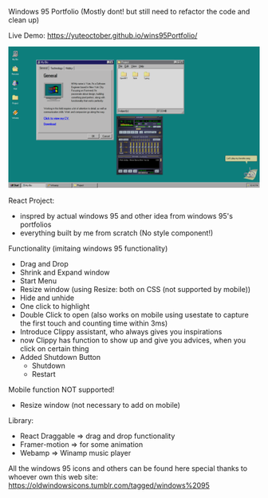 Windows 95 Portfolio (Mostly dont! but still need to refactor the code and clean up)

Live Demo: https://yuteoctober.github.io/wins95Portfolio/

![alt text](https://github.com/Yuteoctober/wins95Portfolio/blob/main/src/assets/markdown.png?raw=true)

React Project:
  - inspred by actual windows 95 and other idea from windows 95's portfolios
  - everything built by me from scratch (No style component!)

Functionality (imitaing windows 95 functionality)
  - Drag and Drop
  - Shrink and Expand window
  - Start Menu
  - Resize window (using Resize: both on CSS (not supported by mobile))
  - Hide and unhide
  - One click to highlight
  - Double Click to open (also works on mobile using usestate to capture the first touch and counting time within 3ms)
  - Introduce Clippy assistant, who always gives you inspirations
  - now Clippy has function to show up and give you advices, when you click on certain thing
  - Added Shutdown Button
    - Shutdown
    - Restart

Mobile function NOT supported!
  - Resize window (not necessary to add on mobile)

Library:
  - React Draggable => drag and drop functionality
  - Framer-motion => for some animation
  - Webamp => Winamp music player

All the windows 95 icons and others can be found here
special thanks to whoever own this web
site: https://oldwindowsicons.tumblr.com/tagged/windows%2095

